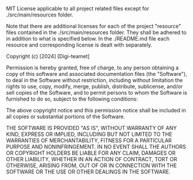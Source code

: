 MIT License applicable to all project related files except for
./src/main/resources folder.

Note that there are additional licenses for each of the project "resource" files contained 
in the ./src/main/resources folder. They shall be adhered to in addition to 
what is specified below. In the ./README.md file each resource and corresponding
license is dealt with separately.

Copyright (c) [2024] [Digi-teamet]

Permission is hereby granted, free of charge, to any person obtaining a copy
of this software and associated documentation files (the "Software"), to deal
in the Software without restriction, including without limitation the rights
to use, copy, modify, merge, publish, distribute, sublicense, and/or sell
copies of the Software, and to permit persons to whom the Software is
furnished to do so, subject to the following conditions:

The above copyright notice and this permission notice shall be included in all
copies or substantial portions of the Software.

THE SOFTWARE IS PROVIDED "AS IS", WITHOUT WARRANTY OF ANY KIND, EXPRESS OR
IMPLIED, INCLUDING BUT NOT LIMITED TO THE WARRANTIES OF MERCHANTABILITY,
FITNESS FOR A PARTICULAR PURPOSE AND NONINFRINGEMENT. IN NO EVENT SHALL THE
AUTHORS OR COPYRIGHT HOLDERS BE LIABLE FOR ANY CLAIM, DAMAGES OR OTHER
LIABILITY, WHETHER IN AN ACTION OF CONTRACT, TORT OR OTHERWISE, ARISING FROM,
OUT OF OR IN CONNECTION WITH THE SOFTWARE OR THE USE OR OTHER DEALINGS IN THE
SOFTWARE.
